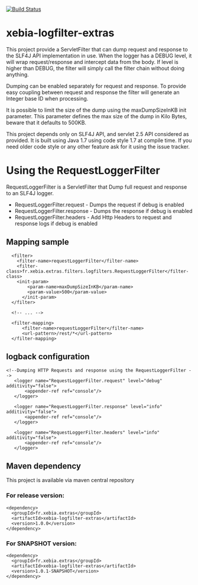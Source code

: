 <!--                                                                           -->
<!--  Copyright 2008-2010 Xebia and the original author or authors.            -->
<!--                                                                           -->
<!--  Licensed under the Apache License, Version 2.0 (the "License");          -->
<!--  you may not use this file except in compliance with the License.         -->
<!--  You may obtain a copy of the License at                                  -->
<!--                                                                           -->
<!--       http://www.apache.org/licenses/LICENSE-2.0                          -->
<!--                                                                           -->
<!--  Unless required by applicable law or agreed to in writing, software      -->
<!--  distributed under the License is distributed on an "AS IS" BASIS,        -->
<!--  WITHOUT WARRANTIES OR CONDITIONS OF ANY KIND, either express or implied. -->
<!--  See the License for the specific language governing permissions and      -->
<!--  limitations under the License.                                           -->
<!--                                                                           -->

[![Build Status](https://buildhive.cloudbees.com/job/xebia-france/job/xebia-logfilter-extras/badge/icon)](https://buildhive.cloudbees.com/job/xebia-france/job/xebia-logfilter-extras/)

# xebia-logfilter-extras

This project provide a ServletFilter that can dump request and response to the SLF4J API implementation in use.
When the logger has a DEBUG level, it will wrap request/response and intercept data from the body.
If level is higher than DEBUG, the filter will simply call the filter chain without doing anything.

Dumping can be enabled separately for request and response. To provide easy coupling between request and response
the filter will generate an Integer base ID when processing.

It is possible to limit the size of the dump using the maxDumpSizeInKB init parameter. This parameter
defines the max size of the dump in Kilo Bytes, beware that it defaults to 500KB.

This project depends only on SLF4J API, and servlet 2.5 API considered as provided. It is built using
Java 1.7 using code style 1.7 at compile time. If you need older code style or any other feature ask for
it using the issue tracker.

# Using the RequestLoggerFilter

RequestLoggerFilter is a ServletFilter that Dump full request and response to an SLF4J logger.

* RequestLoggerFilter.request  - Dumps the request if debug is enabled
* RequestLoggerFilter.response - Dumps the response if debug is enabled
* RequestLoggerFilter.headers  - Add Http Headers to request and response logs if debug is enabled

## Mapping sample

```
  <filter>
    <filter-name>requestLoggerFilter</filter-name>
    <filter-class>fr.xebia.extras.filters.logfilters.RequestLoggerFilter</filter-class>
    <init-param>
        <param-name>maxDumpSizeInKB</param-name>
        <param-value>500</param-value>
      </init-param>
  </filter>
  
  <!-- ... -->
    
  <filter-mapping>
      <filter-name>requestLoggerFilter</filter-name>
      <url-pattern>/rest/*</url-pattern>
  </filter-mapping>
```

## logback configuration

 ```
 <!--Dumping HTTP Requests and response using the RequestLoggerFilter -->
    <logger name="RequestLoggerFilter.request" level="debug" additivity="false">
        <appender-ref ref="console"/>
    </logger>

    <logger name="RequestLoggerFilter.response" level="info" additivity="false">
        <appender-ref ref="console"/>
    </logger>

    <logger name="RequestLoggerFilter.headers" level="info" additivity="false">
        <appender-ref ref="console"/>
    </logger>
```

## Maven dependency

This project is available via maven central repository

### For release version:
```
<dependency>
  <groupId>fr.xebia.extras</groupId>
  <artifactId>xebia-logfilter-extras</artifactId>
  <version>1.0.0</version>
</dependency>
```

### For SNAPSHOT version:
```
<dependency>
  <groupId>fr.xebia.extras</groupId>
  <artifactId>xebia-logfilter-extras</artifactId>
  <version>1.0.1-SNAPSHOT</version>
</dependency>
```

